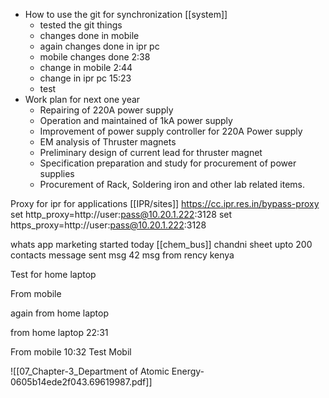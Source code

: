 - How to use the git for synchronization [[system]]
	- tested the git things
	- changes done in mobile 
	- again changes done in ipr pc
	- mobile changes done 2:38
	- change in mobile 2:44
	- change in ipr pc 15:23
	- test
- Work plan for next one year
	- Repairing of 220A power supply 
	- Operation and maintained of 1kA power supply
	- Improvement of power supply controller for 220A Power supply
	- EM analysis of Thruster magnets
	- Preliminary design of current lead for thruster magnet
	- Specification preparation and study for procurement of power supplies
	- Procurement of Rack, Soldering iron and other lab related items.

Proxy for ipr for applications [[IPR/sites]]
	https://cc.ipr.res.in/bypass-proxy
	set http_proxy=http://user:pass@10.20.1.222:3128
	set https_proxy=http://user:pass@10.20.1.222:3128



whats app marketing started today [[chem_bus]]
	chandni sheet
		upto 200 contacts message sent 
	msg
	42 msg from rency kenya
		

Test for home laptop

From mobile 

again from home laptop

from home laptop 22:31

From mobile 10:32
Test Mobil 

![[07_Chapter-3_Department of Atomic Energy-0605b14ede2f043.69619987.pdf]]